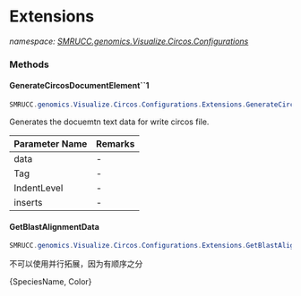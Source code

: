 ﻿# Extensions
_namespace: [SMRUCC.genomics.Visualize.Circos.Configurations](./index.md)_





### Methods

#### GenerateCircosDocumentElement``1
```csharp
SMRUCC.genomics.Visualize.Circos.Configurations.Extensions.GenerateCircosDocumentElement``1(``0,System.String,System.Int32,System.Collections.Generic.IEnumerable{SMRUCC.genomics.Visualize.Circos.Configurations.ICircosDocNode})
```
Generates the docuemtn text data for write circos file.

|Parameter Name|Remarks|
|--------------|-------|
|data|-|
|Tag|-|
|IndentLevel|-|
|inserts|-|


#### GetBlastAlignmentData
```csharp
SMRUCC.genomics.Visualize.Circos.Configurations.Extensions.GetBlastAlignmentData(SMRUCC.genomics.Visualize.Circos.Configurations.Circos)
```
不可以使用并行拓展，因为有顺序之分
 
 {SpeciesName, Color}


